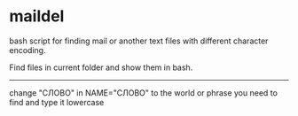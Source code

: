 # maildel
bash script for finding mail or another text files with different character encoding.

Find files in current folder and show them in bash.

---
change "СЛОВО" in NAME="СЛОВО" to the world or phrase you need to find and type it lowercase
